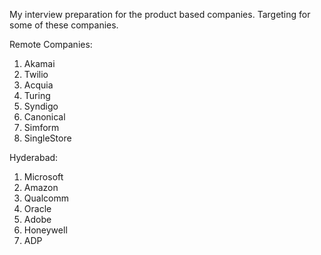 My interview preparation for the product based companies. Targeting for some of these companies.

Remote Companies:
1. Akamai
2. Twilio
3. Acquia
4. Turing
5. Syndigo
6. Canonical
7. Simform
8. SingleStore

Hyderabad:
1. Microsoft
2. Amazon
3. Qualcomm
4. Oracle
5. Adobe
6. Honeywell
7. ADP

